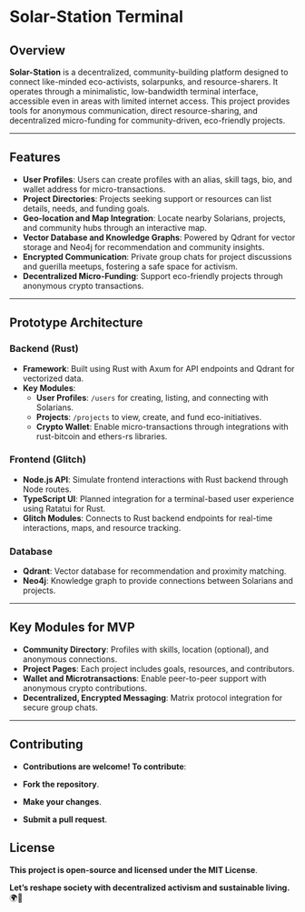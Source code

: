 # Solar-Station Terminal

## Overview

**Solar-Station** is a decentralized, community-building platform designed to connect like-minded eco-activists, solarpunks, and resource-sharers. It operates through a minimalistic, low-bandwidth terminal interface, accessible even in areas with limited internet access. This project provides tools for anonymous communication, direct resource-sharing, and decentralized micro-funding for community-driven, eco-friendly projects.

---

## Features

- **User Profiles**: Users can create profiles with an alias, skill tags, bio, and wallet address for micro-transactions.
- **Project Directories**: Projects seeking support or resources can list details, needs, and funding goals.
- **Geo-location and Map Integration**: Locate nearby Solarians, projects, and community hubs through an interactive map.
- **Vector Database and Knowledge Graphs**: Powered by Qdrant for vector storage and Neo4j for recommendation and community insights.
- **Encrypted Communication**: Private group chats for project discussions and guerilla meetups, fostering a safe space for activism.
- **Decentralized Micro-Funding**: Support eco-friendly projects through anonymous crypto transactions.

---

## Prototype Architecture

### **Backend (Rust)**
- **Framework**: Built using Rust with Axum for API endpoints and Qdrant for vectorized data.
- **Key Modules**:
  - **User Profiles**: `/users` for creating, listing, and connecting with Solarians.
  - **Projects**: `/projects` to view, create, and fund eco-initiatives.
  - **Crypto Wallet**: Enable micro-transactions through integrations with rust-bitcoin and ethers-rs libraries.

### **Frontend (Glitch)**
- **Node.js API**: Simulate frontend interactions with Rust backend through Node routes.
- **TypeScript UI**: Planned integration for a terminal-based user experience using Ratatui for Rust.
- **Glitch Modules**: Connects to Rust backend endpoints for real-time interactions, maps, and resource tracking.

### **Database**
- **Qdrant**: Vector database for recommendation and proximity matching.
- **Neo4j**: Knowledge graph to provide connections between Solarians and projects.

---

## Key Modules for MVP

- **Community Directory**: Profiles with skills, location (optional), and anonymous connections.
- **Project Pages**: Each project includes goals, resources, and contributors.
- **Wallet and Microtransactions**: Enable peer-to-peer support with anonymous crypto contributions.
- **Decentralized, Encrypted Messaging**: Matrix protocol integration for secure group chats.

---

## Contributing
- **Contributions are welcome! To contribute**:

- **Fork the repository**.
- **Make your changes**.
- **Submit a pull request**.

## License
**This project is open-source and licensed under the MIT License**.

**Let’s reshape society with decentralized activism and sustainable living.** 🌍🌱
